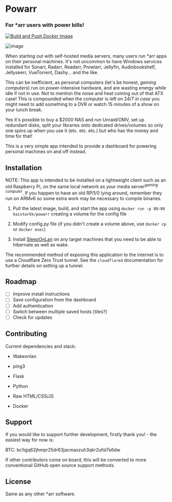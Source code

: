 # Powarr

### For \*arr users with power bills!

[![Build and Push Docker Image](https://github.com/KaiStarkk/powarr/actions/workflows/docker-image.yml/badge.svg)](https://github.com/KaiStarkk/powarr/actions/workflows/docker-image.yml)

![image](https://user-images.githubusercontent.com/1722064/229331427-d552de32-068a-4a0a-a0c3-e960761fb23c.png)

When starting out with self-hosted media servers, many users run \*arr apps on their personal machines. It's not uncommon to have Windows services installed for Sonarr, Radarr, Readarr, Prowlarr, Jellyfin, Audiobookshelf, Jellyseerr, VueTorrent, Dashy... and the like.

This can be inefficient, as personal computers (let's be honest, _gaming computers_) run on power-intensive hardware, and are wasting energy while idle if not in use. Not to mention the noise and heat coming out of that ATX case! This is compounded when the computer is left on 24/7 _in case_ you might need to add something to a DVR or watch 15 minutes of a show on your lunch break.

Yes it's possible to buy a $2000 NAS and run Unraid/OMV, set up redundant disks, split your libraries onto dedicated drives/volumes so only one spins up when you use it (etc. etc. etc.) but who has the money and time for that!

This is a very simple app intended to provide a dashboard for powering personal machines on and off instead.

## Installation

NOTE: This app is intended to be installed on a lightweight client such as an old Raspberry Pi, on the same local network as your media server<sup>_gaming computer_</sup>. If you happen to have an old RPI1/0 lying around, remember they run on ARMv6 so some extra work may be necessary to compile binaries.

1. Pull the latest image, build, and start the app using `docker run -p 80:80 kaistarkk/powarr` creating a volume for the config file

2. Modify config.py file (if you didn't create a volume above, use `docker cp` or `docker exec`)

3. Install [SleepOnLan](https://github.com/SR-G/sleep-on-lan) on any target machines that you need to be able to hibernate as well as wake.

The recommended method of exposing this application to the internet is to use a Cloudflare Zero Trust tunnel. See the `cloudflared` documentation for further details on setting up a tunnel.

## Roadmap

-   [ ] Improve install instructions
-   [ ] Save configuration from the dashboard
-   [ ] Add authentication
-   [ ] Switch between multiple saved hosts (tiles?)
-   [ ] Check for updates

## Contributing

Current dependencies and stack:

-   Wakeonlan
-   ping3

-   Flask
-   Python
-   Raw HTML/CSS/JS
-   Docker

## Support

If you would like to support further development, firstly thank you! - the easiest way for now is:

BTC: bc1qjq62jhmpr25dr63jacmaxzuh3qkr2ufsl7s6dw

If other contributors come on board, this will be converted to more conventional GitHub open source support methods.

## License

Same as any other *arr software.
